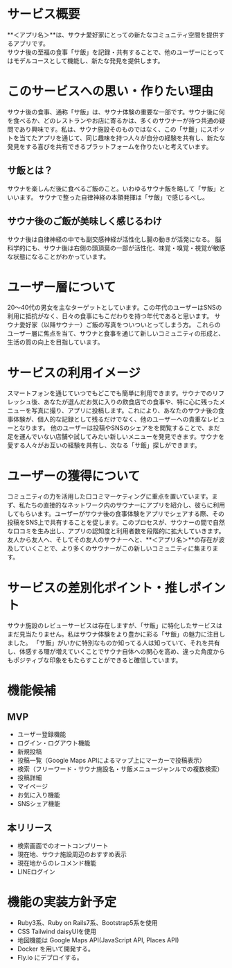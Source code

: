# サービス概要
**＜アプリ名＞**は、サウナ愛好家にとっての新たなコミュニティ空間を提供するアプリです。  
サウナ後の至福の食事「サ飯」を記録・共有することで、他のユーザーにとってはモデルコースとして機能し、新たな発見を提供します。

# このサービスへの思い・作りたい理由
サウナ後の食事、通称「サ飯」は、サウナ体験の重要な一部です。サウナ後に何を食べるか、どのレストランやお店に寄るかは、多くのサウナーが持つ共通の疑問であり興味です。私は、サウナ施設そのものではなく、この「サ飯」にスポットを当てたアプリを通じて、同じ趣味を持つ人々が自分の経験を共有し、新たな発見をする喜びを共有できるプラットフォームを作りたいと考えています。
## サ飯とは？
サウナを楽しんだ後に食べるご飯のこと。いわゆるサウナ飯を略して「サ飯」といいます。
サウナで整った自律神経の本領発揮は「サ飯」で感じるべし。
## サウナ後のご飯が美味しく感じるわけ
サウナ後は自律神経の中でも副交感神経が活性化し腸の動きが活発になる。
脳科学的にも、サウナ後は右側の頭頂葉の一部が活性化、味覚・嗅覚・視覚が敏感な状態になることがわかっています。

# ユーザー層について
20〜40代の男女を主なターゲットとしています。この年代のユーザーはSNSの利用に抵抗がなく、日々の食事にもこだわりを持つ年代であると思います。
サウナ愛好家（以降サウナー）ご飯の写真をついついとってしまう方。
これらのユーザー層に焦点を当て、サウナと食事を通じて新しいコミュニティの形成と、生活の質の向上を目指しています。

# サービスの利用イメージ
スマートフォンを通じていつでもどこでも簡単に利用できます。サウナでのリフレッシュ後、あなたが選んだお気に入りの飲食店での食事や、特に心に残ったメニューを写真に撮り、アプリに投稿します。これにより、あなたのサウナ後の食事体験が、個人的な記録として残るだけでなく、他のユーザーへの貴重なレビューとなります。
他のユーザーは投稿やSNSのシェアをを閲覧することで、まだ足を運んでいない店舗や試してみたい新しいメニューを発見できます。サウナを愛する人々がお互いの経験を共有し、次なる「サ飯」探しができます。

# ユーザーの獲得について
コミュニティの力を活用した口コミマーケティングに重点を置いています。まず、私たちの直接的なネットワーク内のサウナーにアプリを紹介し、彼らに利用してもらいます。ユーザーがサウナ後の食事体験をアプリでシェアする際、その投稿をSNS上で共有することを促します。このプロセスが、サウナーの間で自然な口コミを生み出し、アプリの認知度と利用者数を段階的に拡大していきます。友人から友人へ、そしてその友人のサウナーへと、**＜アプリ名＞**の存在が波及していくことで、より多くのサウナーがこの新しいコミュニティに集まります。

# サービスの差別化ポイント・推しポイント
サウナ施設のレビューサービスは存在しますが、「サ飯」に特化したサービスはまだ見当たりません。私はサウナ体験をより豊かに彩る「サ飯」の魅力に注目しました。
「サ飯」がいかに特別なものか知ってる人は知っていて、それを共有し、体感する環が増えていくことでサウナ自体への関心を高め、違った角度からもポジティブな印象をもたらすことができると確信しています。

# 機能候補
## MVP
* ユーザー登録機能
* ログイン・ログアウト機能
* 新規投稿
* 投稿一覧（Google Maps APIによるマップ上にマーカーで投稿表示）
* 検索（フリーワード・サウナ施設名・サ飯メニュージャンルでの複数検索）
* 投稿詳細
* マイページ
* お気に入り機能
* SNSシェア機能
## 本リリース
* 検索画面でのオートコンプリート
* 現在地、サウナ施設周辺のおすすめ表示
* 現在地からのレコメンド機能
* LINEログイン
# 機能の実装方針予定
* Ruby3系、Ruby on Rails7系、Bootstrap5系を使用
* CSS Tailwind daisyUIを使用
* 地図機能は Google Maps API(JavaScript API, Places API)
* Docker を用いて開発する。
* Fly.io にデプロイする。